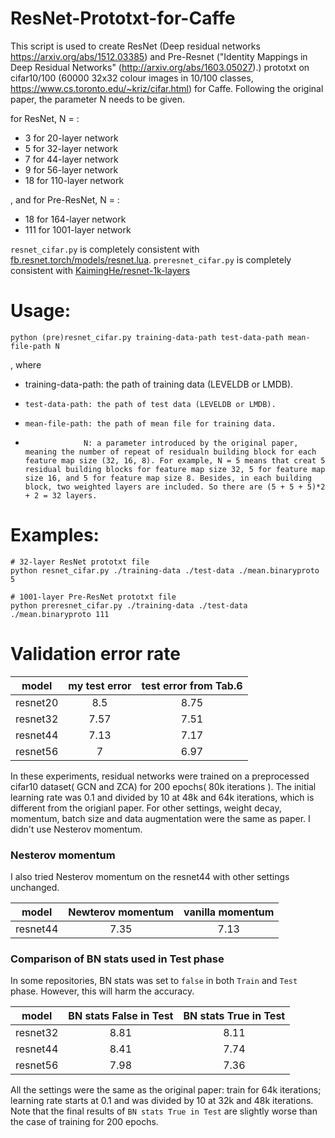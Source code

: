 # ResNet-Prototxt-for-Caffe

This script is used to create ResNet (Deep residual networks https://arxiv.org/abs/1512.03385) and Pre-Resnet ("Identity Mappings in Deep Residual Networks" (http://arxiv.org/abs/1603.05027).) prototxt on cifar10/100 (60000 32x32 colour images in 10/100 classes, https://www.cs.toronto.edu/~kriz/cifar.html) for Caffe. Following the original paper, the parameter N needs to be given.

for ResNet, N = :

- 3  for 20-layer network
- 5  for 32-layer network
- 7  for 44-layer network
- 9  for 56-layer network
- 18 for 110-layer network

, and for Pre-ResNet, N = :

- 18  for 164-layer  network
- 111 for 1001-layer network

`resnet_cifar.py` is completely consistent with [fb.resnet.torch/models/resnet.lua](https://github.com/facebook/fb.resnet.torch/blob/master/models/resnet.lua).
`preresnet_cifar.py` is completely consistent with [KaimingHe/resnet-1k-layers](https://github.com/KaimingHe/resnet-1k-layers)

# Usage:

```
python (pre)resnet_cifar.py training-data-path test-data-path mean-file-path N
```
, where

- training-data-path: the path of training data (LEVELDB or LMDB).
-     test-data-path: the path of test data (LEVELDB or LMDB).
-     mean-file-path: the path of mean file for training data.
-                  N: a parameter introduced by the original paper, meaning the number of repeat of residualn building block for each feature map size (32, 16, 8). For example, N = 5 means that creat 5 residual building blocks for feature map size 32, 5 for feature map size 16, and 5 for feature map size 8. Besides, in each building block, two weighted layers are included. So there are (5 + 5 + 5)*2 + 2 = 32 layers.

# Examples: 

```
# 32-layer ResNet prototxt file
python resnet_cifar.py ./training-data ./test-data ./mean.binaryproto 5

# 1001-layer Pre-ResNet prototxt file
python preresnet_cifar.py ./training-data ./test-data ./mean.binaryproto 111
```


# Validation error rate

|  model  | my test error | test error from Tab.6 |
|---------|:-------------:|:---------------------:|
|resnet20 | 8.5           |      8.75             |
|resnet32 | 7.57          |      7.51             |
|resnet44 | 7.13          |      7.17             |
|resnet56 | 7             |      6.97             |

In these experiments, residual networks were trained on a preprocessed cifar10 dataset( GCN and ZCA) for 200 epochs( 80k iterations ). The initial learning rate was 0.1 and divided by 10 at 48k and 64k iterations, which is different from the origianl paper. For other settings, weight decay, momentum, batch size and data augmentation were the same as paper. I didn't use Nesterov momentum. 

### Nesterov momentum
I also tried Nesterov momentum on the resnet44 with other settings unchanged. 

|  model  | Newterov momentum | vanilla momentum |
|---------|:-----------------:|:----------------:|
|resnet44 |   7.35            |     7.13         |

### Comparison of BN stats used in Test phase
In some repositories, BN stats was set to `false` in both `Train` and `Test` phase. However, this will harm the accuracy.

|  model  | BN stats False in Test | BN stats True in Test |
|---------|:----------------------:|:---------------------:|
|resnet32 | 8.81                   |      8.11             |
|resnet44 | 8.41                   |      7.74             |
|resnet56 | 7.98                   |      7.36             |

All the settings were the same as the original paper: train for 64k iterations; learning rate starts at 0.1 and was divided by 10 at 32k and 48k iterations. Note that the final results of `BN stats True in Test` are slightly worse than the case of training for 200 epochs.